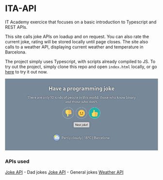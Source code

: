 # ITA-API

IT Academy exercice that focuses on a basic introduction to Typescript and REST APIs.

This site calls joke APIs on loadup and on request. You can also rate the current joke, rating will be stored locally until page closes. The site also calls to a weather API, displaying current weather and temperature in Barcelona.

The project simply uses Typescript, with scripts already compiled to JS. To try out the project, simply clone this repo and open `index.html` locally, or go [here](https://readek.github.io/ITA-API/) to try it out now.

<p align="center">

  <img src="https://github.com/Readek/ITA-API/blob/master/preview.png" alt="Preview">
  
</p>

### APIs used

[Joke API](https://icanhazdadjoke.com/) - Dad jokes
[Joke API](https://jokeapi.dev/) - General jokes
[Weather API](https://weatherstack.com/)
